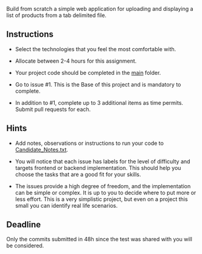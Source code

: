 
Build from scratch a simple web application for uploading and displaying a list of products from a tab delimited file. 



Instructions
-------------

- Select the technologies that you feel the most comfortable with.

- Allocate between 2-4 hours for this assignment.

- Your project code should be completed in the [main](./main) folder.

- Go to issue #1. This is the Base of this project and is mandatory to complete. 

- In addition to #1, complete up to 3 additional items as time permits. Submit pull requests for each. 


Hints
-------------

- Add notes, observations or instructions to run your code to [Candidate_Notes.txt](./Candidate_Notes.txt).

- You will notice that each issue has labels for the level of difficulty and targets frontend or backend implementation. This should help you choose the tasks that are a good fit for your skills.

- The issues provide a high degree of freedom, and the implementation can be simple or complex. It is up to you to decide where to put more or less effort. This is a very simplistic project, but even on a project this small you can identify real life scenarios.



Deadline
-------------
Only the commits submitted in 48h since the test was shared with you will be considered.


